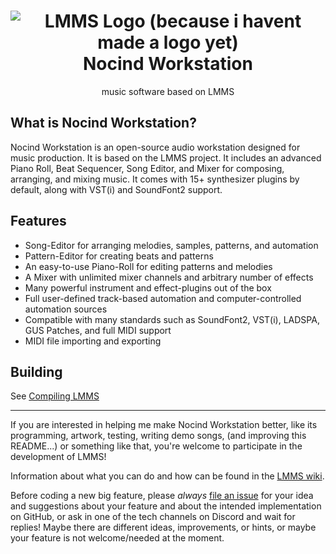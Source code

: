 <div align="center">
	<h1>
	<img src="https://raw.githubusercontent.com/LMMS/artwork/master/Icon%20%26%20Mimetypes/lmms-64x64.svg" alt="LMMS Logo (because i havent made a logo yet)"><br>Nocind Workstation
	</h1>
	<p>music software based on LMMS</p>
	<p>
	
</div>

What is Nocind Workstation?
--------------

Nocind Workstation is an open-source audio workstation designed for music production. It is based on the LMMS project. It includes an advanced Piano Roll, Beat Sequencer, Song Editor, and Mixer for composing, arranging, and mixing music. It comes with 15+ synthesizer plugins by default, along with VST(i) and SoundFont2 support.

Features
---------

* Song-Editor for arranging melodies, samples, patterns, and automation
* Pattern-Editor for creating beats and patterns
* An easy-to-use Piano-Roll for editing patterns and melodies
* A Mixer with unlimited mixer channels and arbitrary number of effects
* Many powerful instrument and effect-plugins out of the box
* Full user-defined track-based automation and computer-controlled automation sources
* Compatible with many standards such as SoundFont2, VST(i), LADSPA, GUS Patches, and full MIDI support
* MIDI file importing and exporting

Building
---------

See [Compiling LMMS](https://github.com/LMMS/lmms/wiki/Compiling)

----------------------

If you are interested in helping me make Nocind Workstation better, like its programming, artwork, testing, writing demo songs, (and improving this README...) or something like that, you're welcome to participate in the development of LMMS!

Information about what you can do and how can be found in the [LMMS wiki](https://github.com/LMMS/lmms/wiki).

Before coding a new big feature, please _always_ [file an issue](https://github.com/Coblasteus/nocind-workstation/issues/new) for your idea and suggestions about your feature and about the intended implementation on GitHub, or ask in one of the tech channels on Discord and wait for replies! Maybe there are different ideas, improvements, or hints, or maybe your feature is not welcome/needed at the moment.
